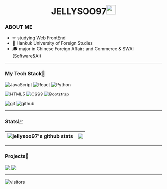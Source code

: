 <h1 align="center">JELLYSOO97<img src="https://emojis.slackmojis.com/emojis/images/1531849430/4246/blob-sunglasses.gif?1531849430" width="30"/></h1>

<h3>ABOUT ME</h3>

- ✏ studying Web FrontEnd
- 🦉 Hankuk University of Foreign Studies
- 🎓 major in Chinese Foreign Affairs and Commerce & SWAI (Software&AI)
<hr />
<h3>My Tech Stack🔧</h3>
<p>
  <img alt="JavaScript" src="https://img.shields.io/badge/-JavaScript-F7DF1E?style=for-the-badge&logo=javascript&logoColor=white" />
  <img alt="React" src="https://img.shields.io/badge/-React-61DAFB?style=for-the-badge&logo=react&logoColor=white" />
  <img alt="Python" src="https://img.shields.io/badge/-Python-3776AB?style=for-the-badge&logo=python&logoColor=white" />
</p>
<p>
  <img alt="HTML5" src="https://img.shields.io/badge/-HTML5-F06529?style=for-the-badge&logo=html5&logoColor=white" />
  <img alt="CSS3" src="https://img.shields.io/badge/-CSS3-1572B6?style=for-the-badge&logo=css3&logoColor=white" /> 
  <img alt="Bootstrap" src="https://img.shields.io/badge/-Bootstrap-7952B3?style=for-the-badge&logo=bootstrap&logoColor=white" /> 
</p>
<p>
  <img alt="git" src="https://img.shields.io/badge/-Git-F05032?style=for-the-badge&logo=git&logoColor=white" />
  <img alt="github" src="https://img.shields.io/badge/-Github-181717?style=for-the-badge&logo=git&logoColor=white" />
</p>
<hr />
<h3>Stats📈</h3>

| <img align="center" src="https://github-readme-stats.vercel.app/api?username=jellysoo97&show_icons=true&include_all_commits=true&theme=buefy&hide_border=true" alt="jellysoo97's github stats" /> | <img align="center" src="https://github-readme-stats.vercel.app/api/top-langs/?username=jellysoo97&layout=compact&theme=buefy&hide_border=true" /> |
| ------------- | ------------- |

<hr />
<h3>Projects🎵</h3>

<a href="https://github.com/jellysoo97/Cotato-web-client">
  <img align="center" src="https://github-readme-stats.vercel.app/api/pin/?username=jellysoo97&repo=Cotato-web-client&theme=buefy" />
</a>
<a href="https://github.com/jellysoo97/travelmate">
  <img align="center" src="https://github-readme-stats.vercel.app/api/pin/?username=jellysoo97&repo=travelmate&theme=buefy" />
</a>

<hr />

![visitors](https://visitor-badge.laobi.icu/badge?page_id=jellysoo97)


